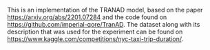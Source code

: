 This is an implementation of the TRANAD model, based on the paper https://arxiv.org/abs/2201.07284 and the code found on https://github.com/imperial-qore/TranAD. The dataset along with its description that was used for the experiment can be found on https://www.kaggle.com/competitions/nyc-taxi-trip-duration/.